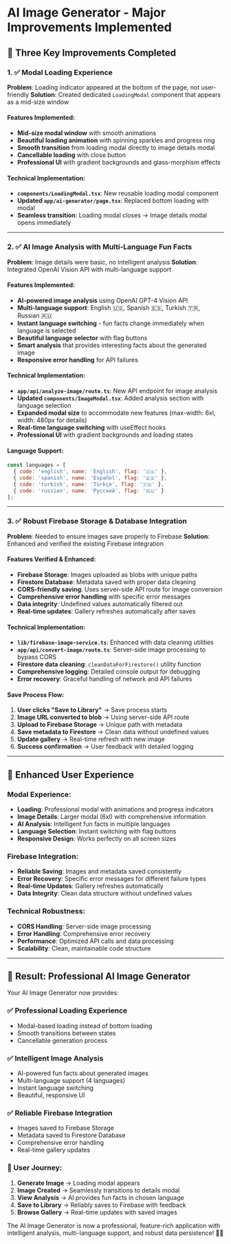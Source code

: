 # AI Image Generator - Major Improvements Implemented

## 🎯 **Three Key Improvements Completed**

### **1. ✅ Modal Loading Experience**
**Problem**: Loading indicator appeared at the bottom of the page, not user-friendly
**Solution**: Created dedicated `LoadingModal` component that appears as a mid-size window

#### **Features Implemented:**
- **Mid-size modal window** with smooth animations
- **Beautiful loading animation** with spinning sparkles and progress ring
- **Smooth transition** from loading modal directly to image details modal
- **Cancellable loading** with close button
- **Professional UI** with gradient backgrounds and glass-morphism effects

#### **Technical Implementation:**
- **`components/LoadingModal.tsx`**: New reusable loading modal component
- **Updated `app/ai-generator/page.tsx`**: Replaced bottom loading with modal
- **Seamless transition**: Loading modal closes → Image details modal opens immediately

---

### **2. ✅ AI Image Analysis with Multi-Language Fun Facts**
**Problem**: Image details were basic, no intelligent analysis
**Solution**: Integrated OpenAI Vision API with multi-language support

#### **Features Implemented:**
- **AI-powered image analysis** using OpenAI GPT-4 Vision API
- **Multi-language support**: English 🇺🇸, Spanish 🇪🇸, Turkish 🇹🇷, Russian 🇷🇺
- **Instant language switching** - fun facts change immediately when language is selected
- **Beautiful language selector** with flag buttons
- **Smart analysis** that provides interesting facts about the generated image
- **Responsive error handling** for API failures

#### **Technical Implementation:**
- **`app/api/analyze-image/route.ts`**: New API endpoint for image analysis
- **Updated `components/ImageModal.tsx`**: Added analysis section with language selection
- **Expanded modal size** to accommodate new features (max-width: 6xl, width: 480px for details)
- **Real-time language switching** with useEffect hooks
- **Professional UI** with gradient backgrounds and loading states

#### **Language Support:**
```javascript
const languages = [
  { code: 'english', name: 'English', flag: '🇺🇸' },
  { code: 'spanish', name: 'Español', flag: '🇪🇸' },
  { code: 'turkish', name: 'Türkçe', flag: '🇹🇷' },
  { code: 'russian', name: 'Русский', flag: '🇷🇺' }
];
```

---

### **3. ✅ Robust Firebase Storage & Database Integration**
**Problem**: Needed to ensure images save properly to Firebase
**Solution**: Enhanced and verified the existing Firebase integration

#### **Features Verified & Enhanced:**
- **Firebase Storage**: Images uploaded as blobs with unique paths
- **Firestore Database**: Metadata saved with proper data cleaning
- **CORS-friendly saving**: Uses server-side API route for image conversion
- **Comprehensive error handling** with specific error messages
- **Data integrity**: Undefined values automatically filtered out
- **Real-time updates**: Gallery refreshes automatically after saves

#### **Technical Implementation:**
- **`lib/firebase-image-service.ts`**: Enhanced with data cleaning utilities
- **`app/api/convert-image/route.ts`**: Server-side image processing to bypass CORS
- **Firestore data cleaning**: `cleanDataForFirestore()` utility function
- **Comprehensive logging**: Detailed console output for debugging
- **Error recovery**: Graceful handling of network and API failures

#### **Save Process Flow:**
1. **User clicks "Save to Library"** → Save process starts
2. **Image URL converted to blob** → Using server-side API route
3. **Upload to Firebase Storage** → Unique path with metadata
4. **Save metadata to Firestore** → Clean data without undefined values
5. **Update gallery** → Real-time refresh with new image
6. **Success confirmation** → User feedback with detailed logging

---

## 🎨 **Enhanced User Experience**

### **Modal Experience:**
- **Loading**: Professional modal with animations and progress indicators
- **Image Details**: Larger modal (6xl) with comprehensive information
- **AI Analysis**: Intelligent fun facts in multiple languages
- **Language Selection**: Instant switching with flag buttons
- **Responsive Design**: Works perfectly on all screen sizes

### **Firebase Integration:**
- **Reliable Saving**: Images and metadata saved consistently
- **Error Recovery**: Specific error messages for different failure types
- **Real-time Updates**: Gallery refreshes automatically
- **Data Integrity**: Clean data structure without undefined values

### **Technical Robustness:**
- **CORS Handling**: Server-side image processing
- **Error Handling**: Comprehensive error recovery
- **Performance**: Optimized API calls and data processing
- **Scalability**: Clean, maintainable code structure

---

## 🚀 **Result: Professional AI Image Generator**

Your AI Image Generator now provides:

### **✅ Professional Loading Experience**
- Modal-based loading instead of bottom loading
- Smooth transitions between states
- Cancellable generation process

### **✅ Intelligent Image Analysis**
- AI-powered fun facts about generated images
- Multi-language support (4 languages)
- Instant language switching
- Beautiful, responsive UI

### **✅ Reliable Firebase Integration**
- Images saved to Firebase Storage
- Metadata saved to Firestore Database
- Comprehensive error handling
- Real-time gallery updates

### **🎯 User Journey:**
1. **Generate Image** → Loading modal appears
2. **Image Created** → Seamlessly transitions to details modal
3. **View Analysis** → AI provides fun facts in chosen language
4. **Save to Library** → Reliably saves to Firebase with feedback
5. **Browse Gallery** → Real-time updates with saved images

The AI Image Generator is now a professional, feature-rich application with intelligent analysis, multi-language support, and robust data persistence! 🎨✨



